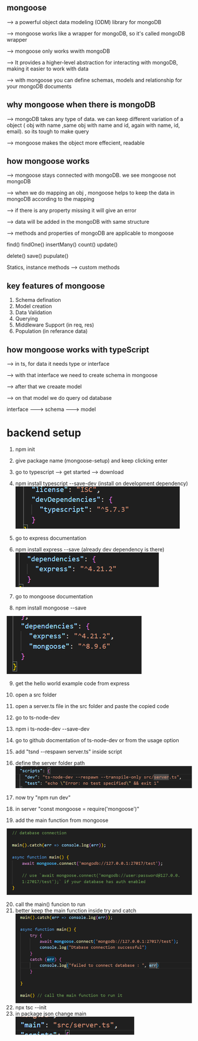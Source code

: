 ## mongoose
--> a powerful object data modeling (ODM) library for mongoDB

--> mongoose works like a wrapper for mongoDB, so it's called mongoDB wrapper

--> mongoose only works wwith mongoDB

--> It provides a higher-level abstraction for interacting with mongoDB, making it easier to work with data

--> with mongoose you can define schemas, models and relationship for your mongoDB documents


## why mongoose when there is mongoDB
--> mongoDB takes any type of data. we can keep different variation of a object ( obj with name ,same obj with name and id, again with name, id, email). so its tough to make query

--> mongoose makes the object more effecient, readable


## how mongoose works
--> mongoose stays connected with mongoDB. we see mongoose not mongoDB

--> when we do mapping an obj , mongoose helps to keep the data in mongoDB according to the mapping

--> if there is any property missing it will give an error

--> data will be added in the mongoDB with same structure

--> methods and properties of mongoDB are applicable to mongoose

   find()     findOne()    insertMany()    count()     update()

   delete()    save()      pupulate()      

   Statics,    instance methods    --> custom methods

## key features of mongoose
1. Schema defination
2. Model creation
3. Data Validation
4. Querying
5. Middleware Support  (in req, res)
6. Population  (in referance data)


## how mongoose works with typeScript
--> in ts, for data it needs type or interface

--> with that interface we need to create schema in mongoose

--> after that we creaate model

--> on that model we do query od database

interface ---> schema ---> model


# backend setup
1. npm init
2. give package name (mongoose-setup) and keep clicking enter
3. go to typescript --> get started --> download
4. npm install typescript --save-dev (install on development dependency)
![alt text](image.png)

5. go to express  documentation
6. npm install express --save (already dev dependency is there)
![alt text](image-1.png)

7. go to mongoose documentation
8. npm install mongoose --save

![alt text](image-2.png)

9. get the hello world example code from express
10. open a src folder
11. open a server.ts file in the src folder and paste the  copied code
12. go to ts-node-dev
13. npm i ts-node-dev --save-dev
14. go to github docmentation of ts-node-dev or from the usage option
15. add "tsnd --respawn server.ts" inside script
16. define the server folder path
![alt text](image-3.png)

17. now try "npm run dev"
18. in server "const mongoose = require('mongoose')"
19. add the main function from mongoose

![alt text](image-4.png)

20. call the main() funcion to run
21. better keep the main function inside try and catch
![alt text](image-5.png)
22. npx tsc --init
23. in package json change main ![alt text](image-6.png)